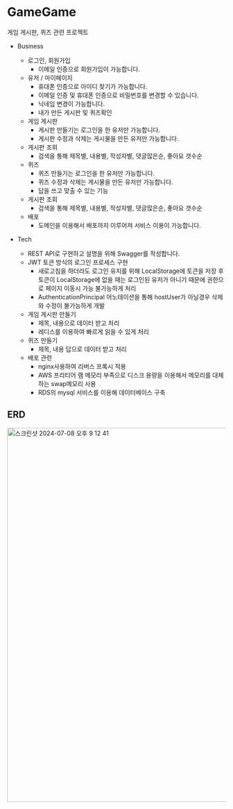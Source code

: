 # GameGame

게임 게시판, 퀴즈 관련 프로젝트

- Business
    - 로그인, 회원가입
        - 이메일 인증으로 회원가입이 가능합니다.
    - 유저 / 마이페이지
        - 휴대폰 인증으로 아이디 찾기가 가능합니다.
        - 이메일 인증 및 휴대폰 인증으로 비밀번호를 변경할 수 있습니다.
        - 닉네임 변경이 가능합니다.
        - 내가 만든 게시판 및 퀴즈확인
    - 게임 게시판
        - 게시판 만들기는 로그인을 한 유저만 가능합니다.
        - 게시판 수정과 삭제는 게시물을 만든 유저만 가능합니다.
    - 게시판 조회
        - 검색을 통해 제목별, 내용별, 작성자별, 댓글많은순, 좋아요 갯수순
    - 퀴즈
        - 퀴즈 만들기는 로그인을 한 유저만 가능합니다.
        - 퀴즈 수정과 삭제는 게시물을 만든 유저만 가능합니다.
        - 답을 쓰고 맞출 수 있는 기능
    - 게시판 조회
        - 검색을 통해 제목별, 내용별, 작성자별, 댓글많은순, 좋아요 갯수순
    - 배포
        - 도메인을 이용해서 배포까지 이루어져 서비스 이용이 가능합니다.
    
- Tech
    - REST API로 구현하고 설명을 위해 Swagger를 작성합니다.
    - JWT 토큰 방식의 로그인 프로세스 구현
        - 새로고침을 하더라도 로그인 유지를 위해 LocalStorage에 토큰을 저장 후 토큰이 LocalStorage에 없을 때는 로그인된 유저가 아니기 때문에 권한으로 페이지 이동시 가능 불가능하게 처리
        - AuthenticationPrincipal 어노테이션을 통해 hostUser가 아닐경우 삭제와 수정이 불가능하게 개발
    - 게임 게시판 만들기
        - 제목, 내용으로 데이터 받고 처리
        - 레디스를 이용하여 빠르게 읽을 수 있게 처리
    - 퀴즈 만들기
        - 제목, 내용 답으로 데이터 받고 처리
    - 배포 관련
        - nginx사용하여 리버스 프록시 적용
        - AWS 프리티어 램 메모리 부족으로  디스크 용량을 이용해서 메모리를 대체하는 swap메모리 사용
        - RDS의 mysql 서비스를 이용해 데이터베이스 구축

## ERD
<img width="862" alt="스크린샷 2024-07-08 오후 9 12 41" src="https://github.com/bongbongbon/GameGame/assets/106155992/438a3a58-9350-4f29-84b2-b8536f8be6db">
